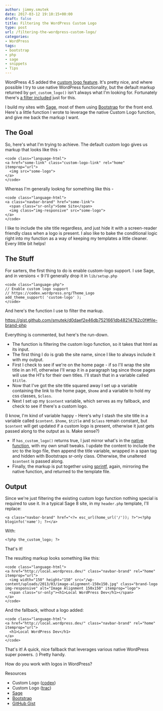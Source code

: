 ```yaml
---
author: jimmy.smutek
date: 2017-03-12 19:10:15+00:00
draft: false
title: Filtering the WordPress Custom Logo
type: post
url: /filtering-the-wordpress-custom-logo/
categories:
- WordPress
tags:
- bootstrap
- php
- sage
- snippets
- Tips
---
```


WordPress 4.5 added the [custom logo feature](https://make.wordpress.org/core/2016/03/10/custom-logo/). It's pretty nice, and where possible I try to use native WordPress functionality, but the default markup returned by `get_custom_logo()` isn't always what I'm looking for. Fortunately there's [a filter included](https://core.trac.wordpress.org/browser/tags/4.7/src/wp-includes/general-template.php#L920) just for this.

I build my sites with [Sage](https://roots.io/sage), most of them using [Bootstrap](http://getbootstrap.com/) for the front end. Here's a little function I wrote to leverage the native Custom Logo function, and give me back the markup I want.



## The Goal



So, here's what I'm trying to achieve. The default custom logo gives us markup that looks like this -


    
    <code class="language-html">
    <a href="some-link" class="custom-logo-link" rel="home" itemprop="url">
      <img src="some-logo">
    </a>
    </code>



Whereas I'm generally lookng for something like this -


    
    <code class="language-html">
    <a class="navbar-brand" href="some-link">
      <span class="sr-only">Some Site</span>
      <img class="img-responsive" src="some-logo">
    </a>
    </code>



I like to include the site title regardless, and just hide it with a screen-reader friendly class when a logo is present. I also like to bake the conditional logic right into my function as a way of keeping my templates a little cleaner. Every little bit helps!



## The Stuff



For sarters, the first thing to do is enable custom-logo support. I use Sage, and in versions < 9 I'll generally drop it in `lib/setup.php`


    
    <code class="language-php">
    // Enable custom logo support
    // https://codex.wordpress.org/Theme_Logo
    add_theme_support( 'custom-logo' );
    </code>



And here's the function I use to filter the markup.

https://gist.github.com/smutek/d0daef2e46db7521661db48214762c0f#file-brand-php

Everything is commented, but here's the run-down.




  * The function is filtering the custom logo function, so it takes that html as its input.
  * The first thing I do is grab the site name, since I like to always include it with my output.
  * First I check to see if we're on the home page - if so I'll wrap the site title in an H1, otherwise I'll wrap it in a paragraph tag since those pages will use the H1's for their own titles. I'll stash that in a variable called `$title`.
  * Now that I've got the site title squared away I set up a variable containing the link to the home page, `$home` and a variable to hold my css classes, `$class`.
  * Next I set up my `$content` variable, which serves as my fallback, and check to see if there's a custom logo.

(I know, I'm kind of variable happy - Here's why I stash the site title in a variable called `$content`. `$home`, `$title` and `$class` remain constant, but `$content` will get updated if a custom logo is present, otherwise it just gets passed along to the output as is. Make sense?)
  * If `has_custom_logo()` returns true, I just mirror what's in the [native function](https://core.trac.wordpress.org/browser/tags/4.7/src/wp-includes/general-template.php#L890), with my own small tweaks. I update the content to include the src to the logo file, then append the title variable, wrapped in a span tag and hidden with Bootstraps sr-only class. Otherwise, the unaltered `$content` is passed along.
  * Finally, the markup is put together using [sprintf](http://php.net/manual/en/function.sprintf.php), again, mirroring the native function, and returned to the template file.




## Output





Since we're just filtering the existing custom logo function nothing special is required to use it. In a typical Sage 8 site, in my `header.php` template, I'll replace:

`<a class="navbar-brand" href="<?= esc_url(home_url('/')); ?>"><?php bloginfo('name'); ?></a>`

With:

`<?php the_custom_logo; ?>`

That's it!

The resulting markup looks something like this:


    
    <code class="language-html">
    <a href="http://local.wordpress.dev/" class="navbar-brand" rel="home" itemprop="url">
      <img width="150" height="150" src="/wp-content/uploads/2013/03/image-alignment-150x150.jpg" class="brand-logo img-responsive" alt="Image Alignment 150x150" itemprop="logo">
      <span class="sr-only"><h1>Local WordPress Dev</h1></span>
    </a>
    </code>



And the fallback, without a logo added:


    
    <code class="language-html">
    <a href="http://local.wordpress.dev/" class="navbar-brand" rel="home" itemprop="url">
      <h1>Local WordPress Dev</h1>
    </a>
    </code>



That's it! A quick, nice fallback that leverages various native WordPress super powers. :) Pretty handy.

How do you work with logos in WordPress?

Resources




  * Custom Logo ([codex](https://make.wordpress.org/core/2016/03/10/custom-logo/))
  * Custom Logo ([trac](https://core.trac.wordpress.org/browser/tags/4.7/src/wp-includes/general-template.php#L878))
  * [Sage](https://roots.io/sage)
  * [Bootstrap](http://getbootstrap.com/)
  * [GitHub Gist](https://gist.github.com/smutek/d0daef2e46db7521661db48214762c0f)

